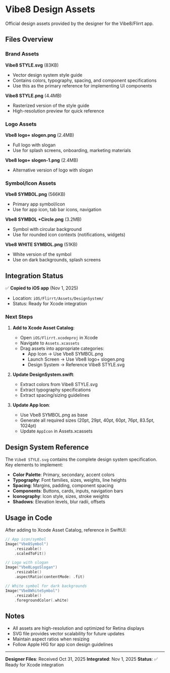 # Vibe8 Design Assets

Official design assets provided by the designer for the Vibe8/Flirrt app.

## Files Overview

### Brand Assets

**Vibe8 STYLE.svg** (83KB)
- Vector design system style guide
- Contains colors, typography, spacing, and component specifications
- Use this as the primary reference for implementing UI components

**Vibe8 STYLE.png** (4.4MB)
- Rasterized version of the style guide
- High-resolution preview for quick reference

### Logo Assets

**Vbe8 logo+ slogen.png** (2.4MB)
- Full logo with slogan
- Use for splash screens, onboarding, marketing materials

**Vbe8 logo+ slogen-1.png** (2.4MB)
- Alternative version of logo with slogan

### Symbol/Icon Assets

**Vbe8 SYMBOL.png** (566KB)
- Primary app symbol/icon
- Use for app icon, tab bar icons, navigation

**Vbe8 SYMBOL +Circle.png** (3.2MB)
- Symbol with circular background
- Use for rounded icon contexts (notifications, widgets)

**Vbe8 WHITE SYMBOL.png** (51KB)
- White version of the symbol
- Use on dark backgrounds, splash screens

## Integration Status

✅ **Copied to iOS app** (Nov 1, 2025)
- Location: `iOS/Flirrt/Assets/DesignSystem/`
- Status: Ready for Xcode integration

### Next Steps

1. **Add to Xcode Asset Catalog**:
   - Open `iOS/Flirrt.xcodeproj` in Xcode
   - Navigate to `Assets.xcassets`
   - Drag assets into appropriate categories:
     - App Icon → Use Vbe8 SYMBOL.png
     - Launch Screen → Use Vbe8 logo+ slogen.png
     - Design System → Reference Vibe8 STYLE.svg

2. **Update DesignSystem.swift**:
   - Extract colors from Vibe8 STYLE.svg
   - Extract typography specifications
   - Extract spacing/sizing guidelines

3. **Update App Icon**:
   - Use Vbe8 SYMBOL.png as base
   - Generate all required sizes (20pt, 29pt, 40pt, 60pt, 76pt, 83.5pt, 1024pt)
   - Update `AppIcon` in Assets.xcassets

## Design System Reference

The `Vibe8 STYLE.svg` contains the complete design system specification. Key elements to implement:

- **Color Palette**: Primary, secondary, accent colors
- **Typography**: Font families, sizes, weights, line heights
- **Spacing**: Margins, padding, component spacing
- **Components**: Buttons, cards, inputs, navigation bars
- **Iconography**: Icon style, sizes, stroke weights
- **Shadows**: Elevation levels, blur radii, offsets

## Usage in Code

After adding to Xcode Asset Catalog, reference in SwiftUI:

```swift
// App icon/symbol
Image("Vbe8Symbol")
    .resizable()
    .scaledToFit()

// Logo with slogan
Image("Vbe8LogoSlogan")
    .resizable()
    .aspectRatio(contentMode: .fit)

// White symbol for dark backgrounds
Image("Vbe8WhiteSymbol")
    .resizable()
    .foregroundColor(.white)
```

## Notes

- All assets are high-resolution and optimized for Retina displays
- SVG file provides vector scalability for future updates
- Maintain aspect ratios when resizing
- Follow Apple HIG for app icon design guidelines

---

**Designer Files**: Received Oct 31, 2025
**Integrated**: Nov 1, 2025
**Status**: ✅ Ready for Xcode integration
